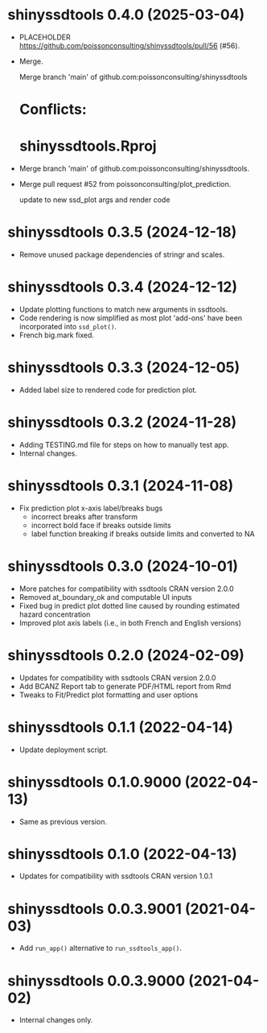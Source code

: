 <!-- NEWS.md is maintained by https://fledge.cynkra.com, contributors should not edit this file -->

# shinyssdtools 0.4.0 (2025-03-04)

- PLACEHOLDER https://github.com/poissonconsulting/shinyssdtools/pull/56 (#56).

- Merge.

  Merge branch 'main' of github.com:poissonconsulting/shinyssdtools

  # Conflicts:
  # shinyssdtools.Rproj

- Merge branch 'main' of github.com:poissonconsulting/shinyssdtools.

- Merge pull request #52 from poissonconsulting/plot_prediction.

  update to new ssd_plot args and render code


# shinyssdtools 0.3.5 (2024-12-18)

- Remove unused package dependencies of stringr and scales. 

# shinyssdtools 0.3.4 (2024-12-12)

- Update plotting functions to match new arguments in ssdtools.
- Code rendering is now simplified as most plot 'add-ons' have been incorporated into `ssd_plot()`.
- French big.mark fixed.

# shinyssdtools 0.3.3 (2024-12-05)

- Added label size to rendered code for prediction plot. 

# shinyssdtools 0.3.2 (2024-11-28)

- Adding TESTING.md file for steps on how to manually test app.
- Internal changes.

# shinyssdtools 0.3.1 (2024-11-08)

- Fix prediction plot x-axis label/breaks bugs 
  - incorrect breaks after transform
  - incorrect bold face if breaks outside limits
  - label function breaking if breaks outside limits and converted to NA

# shinyssdtools 0.3.0 (2024-10-01)

- More patches for compatibility with ssdtools CRAN version 2.0.0
- Removed at_boundary_ok and computable UI inputs
- Fixed bug in predict plot dotted line caused by rounding estimated hazard concentration 
- Improved plot axis labels (i.e., in both French and English versions)


# shinyssdtools 0.2.0 (2024-02-09)

- Updates for compatibility with ssdtools CRAN version 2.0.0
- Add BCANZ Report tab to generate PDF/HTML report from Rmd
- Tweaks to Fit/Predict plot formatting and user options

# shinyssdtools 0.1.1 (2022-04-14)

- Update deployment script.


# shinyssdtools 0.1.0.9000 (2022-04-13)

- Same as previous version.


# shinyssdtools 0.1.0 (2022-04-13)

- Updates for compatibility with ssdtools CRAN version 1.0.1


# shinyssdtools 0.0.3.9001 (2021-04-03)

- Add `run_app()` alternative to `run_ssdtools_app()`.


# shinyssdtools 0.0.3.9000 (2021-04-02)

- Internal changes only.

